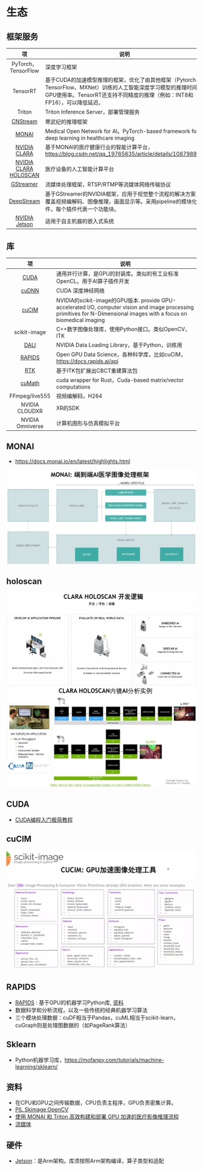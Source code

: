 # 生态

## 框架服务
| 项 | 说明 |
| :-: | - |
| PyTorch，TensorFlow | 深度学习框架 |
| TensorRT | 基于CUDA的加速模型推理的框架，优化了由其他框架（Pytorch、TensorFlow、MXNet）训练的人工智能深度学习模型的推理时间和GPU使用率。TensorRT还支持不同精度的推理（例如：INT8和FP16），可以降低延迟。 |
| Triton | Triton Inference Server，部署管理服务 |
| [CNStream](https://github.com/Cambricon/CNStream/blob/master/docs/release_document/latest/Cambricon-CNStream-User-Guide-CN-vlatest.pdf) | 寒武纪的推理框架 |
| [MONAI](http://www.cww.net.cn/article?id=480005) | Medical Open Network for AI。PyTorch-based framework for deep learning in healthcare imaging |
| [NVIDIA CLARA](https://developer.nvidia.com/clara)  | 基于MONAI的医疗健康行业的智能计算平台，https://blog.csdn.net/qq_19765635/article/details/108798962 |
| [NVIDIA CLARA HOLOSCAN](https://www.nvidia.cn/clara/medical-devices/) | 医疗设备的人工智能计算平台 |
| [GStreamer](https://www.cnblogs.com/xleng/p/10948838.html) | 流媒体处理框架，RTSP/RTMP等流媒体网络传输协议  |
| [DeepStream](https://blog.csdn.net/Tosonw/article/details/104154090) | 基于GStreamer的NVIDIA框架，应用于视觉整个流程的解决方案，覆盖视频编解码、图像推理，画面显示等。采用pipeline的模块化插件，每个插件代表一个功能块。 |
| [NVIDIA Jetson](https://baike.baidu.com/item/NVIDIA%20Jetson/23623742) | 适用于自主机器的嵌入式系统  |

## 库
| 项 | 说明 |
| :-: | - |
| [CUDA](https://devblogs.nvidia.com/even-easier-introduction-cuda/) | 通用并行计算，是GPU的封装库。类似的有工业标准OpenCL。用于AI算子插件开发 |
| [cuDNN]() | CUDA 深度神经网络 |
| [cuCIM](https://www.quansight.com/post/performance-for-image-processing-with-cucim) | NVIDIA的scikit-image的GPU版本. provide GPU-accelerated I/O, computer vision and image processing primitives for N-Dimensional images with a focus on biomedical imaging |
| scikit-image | C++数字图像处理库，使用Python接口。类似OpenCV，ITK |
| [DALI](https://github.com/NVIDIA/DALI) | NVIDIA Data Loading Library，基于Python，训练用 |
| [RAPIDS](https://rapids.ai/) | Open GPU Data Science，各种科学库，比如cuCIM，https://docs.rapids.ai/api |
| [RTK](http://www.openrtk.org/) | 基于ITK包扩展出CBCT重建算法包 |
| [cuMath](https://crates.io/crates/cumath/) | cuda wrapper for Rust，Cuda-based matrix/vector computations |
| FFmpeg/live555 | 视频编解码，H264 |
| NVIDIA CLOUDXR | XR的SDK |
| NVIDIA Omniverse | 计算机图形与仿真模拟平台 |

## MONAI
* https://docs.monai.io/en/latest/highlights.html

![](../s/eco/monai.png)

## holoscan
![](../s/eco/holoscan_dev.png)
![](../s/eco/holoscan.png)

## CUDA
* [CUDA编程入门极简教程](https://zhuanlan.zhihu.com/p/34587739)

## cuCIM
![](../s/eco/cucim.png)

## RAPIDS
* [RAPIDS](https://www.nvidia.cn/deep-learning-ai/software/rapids/) : 基于GPU的机器学习Python库, [资料](https://www.datalearner.com/blog/1051562381920769)
* 数据科学和分析流程，以及一些传统的经典机器学习算法
* 三个模块处理数据：cuDF相当于Pandas，cuML相当于scikit-learn，cuGraph则是处理图数据的（如PageRank算法）

## Sklearn
* Python机器学习库，https://mofanpy.com/tutorials/machine-learning/sklearn/

## 资料
* 在CPU和GPU之间传输数据，CPU负责主程序，GPU负责密集计算。
* [PIL,Skimage,OpenCV](https://blog.csdn.net/qq_43258953/article/details/101154116)
* [使用 MONAI 和 Triton 高效构建和部署 GPU 加速的医疗影像推理流程](https://mp.weixin.qq.com/s/HeD4QwrTJyPcxmNnw2z5fQ)
* [流媒体](https://tech.wangyaqi.cn/#/common/streammedia)

## 硬件
* [Jetson](https://www.nvidia.cn/autonomous-machines/embedded-systems/)：是Arm架构。库须按照Arm架构编译，算子类型和适配
